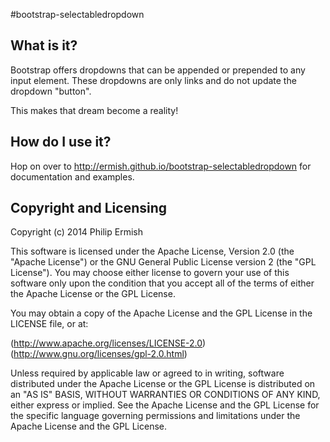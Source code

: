 #bootstrap-selectabledropdown


## What is it?

Bootstrap offers dropdowns that can be appended or prepended to any input element. These dropdowns are only links and do not update the dropdown "button".

This makes that dream become a reality!

## How do I use it?

Hop on over to http://ermish.github.io/bootstrap-selectabledropdown for documentation and examples.

##  Copyright and Licensing

Copyright (c) 2014 Philip Ermish

This software is licensed under the Apache License, Version 2.0 (the "Apache License") or the GNU General Public License version 2 (the "GPL License"). You may choose either license to govern your use of this software only upon the condition that you accept all of the terms of either the Apache License or the GPL License.

You may obtain a copy of the Apache License and the GPL License in the LICENSE file, or at:

(http://www.apache.org/licenses/LICENSE-2.0)
(http://www.gnu.org/licenses/gpl-2.0.html)

Unless required by applicable law or agreed to in writing, software distributed under the Apache License or the GPL License is distributed on an "AS IS" BASIS, WITHOUT WARRANTIES OR CONDITIONS OF ANY KIND, either express or implied. See the Apache License and the GPL License for the specific language governing permissions and limitations under the Apache License and the GPL License.
